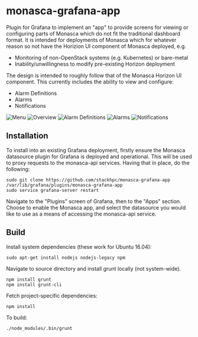 # monasca-grafana-app

Plugin for Grafana to implement an "app" to provide screens for viewing or
configuring parts of Monasca which do not fit the traditional dashboard
format. It is intended for deployments of Monasca which for whatever
reason so not have the Horizion UI component of Monasca deployed, e.g.

- Monitoring of non-OpenStack systems (e.g. Kubernetes) or bare-metal
- Inability/unwillingness to modify pre-existing Horizon deployment

The design is intended to roughly follow that of the Monasca Horizon
UI component. This currently includes the ability to view and configure:

- Alarm Definitions
- Alarms
- Notifications

![Menu](https://raw.githubusercontent.com/stackhpc/monasca-grafana-app/master/src/img/monasca_menu.png)
![Overview](https://raw.githubusercontent.com/stackhpc/monasca-grafana-app/master/src/img/monasca_overview.png)
![Alarm Definitions](https://raw.githubusercontent.com/stackhpc/monasca-grafana-app/master/src/img/monasca_alarm_definitions.png)
![Alarms](https://raw.githubusercontent.com/stackhpc/monasca-grafana-app/master/src/img/monasca_alarms.png)
![Notifications](https://raw.githubusercontent.com/stackhpc/monasca-grafana-app/master/src/img/monasca_notifications.png)


## Installation

To install into an existing Grafana deployment, firstly ensure the Monasca
datasource plugin for Grafana is deployed and operational. This will be used
to proxy requests to the monasca-api services. Having that in place, do the
following:

```
sudo git clone https://github.com/stackhpc/monasca-grafana-app /var/lib/grafana/plugins/monasca-grafana-app
sudo service grafana-server restart
```

Navigate to the "Plugins" screen of Grafana, then to the "Apps" section. Choose
to enable the Monasca app, and select the datasource you would like to use as
a means of accessing the monasca-api service.

## Build

Install system dependencies (these work for Ubuntu 16.04):

```
sudo apt-get install nodejs nodejs-legacy npm
```

Navigate to source directory and install grunt locally (not system-wide).

```
npm install grunt
npm install grunt-cli
```

Fetch project-specific dependencies:

```
npm install
```

To build:

```
./node_modules/.bin/grunt
```
